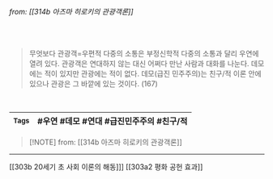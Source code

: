 
###### from: [[314b 아즈마 히로키의 관광객론]]

<br/>

>무엇보다 관광객=우편적 다중의 소통은 부정신학적 다중의 소통과 달리 우연에 열려 있다. 관광객은 연대하지 않는 대신 어쩌다 만난 사람과 대화를 나눈다. 데모에는 적이 있지만 관광에는 적이 없다. 데모(급진 민주주의)는 친구/적 이론 안에 있으나 관광은 그 바깥에 있는 것이다. (167)
 

<br/>

| <small> Tags </small> | #우연 #데모 #연대 #급진민주주의 #친구/적 |
| --- | --- |

 > [!NOTE] from: [[314b 아즈마 히로키의 관광객론]]



--- 

[[303b 20세기 초 사회 이론의 해동]]]
[[303a2 평화 공헌 효과]]